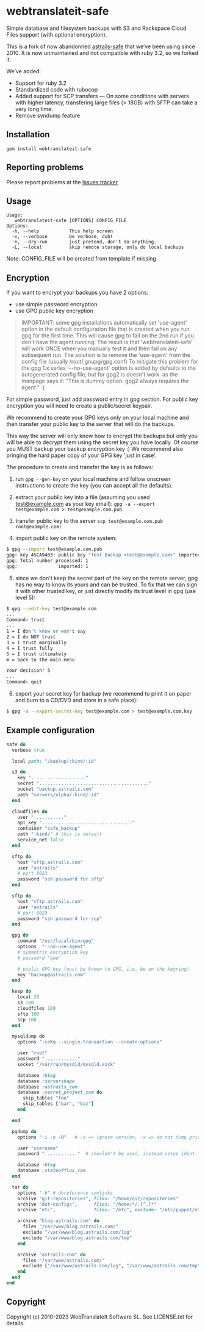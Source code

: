 # webtranslateit-safe

Simple database and filesystem backups with S3 and Rackspace Cloud Files support (with optional encryption).

This is a fork of now abandonned [astrails-safe](https://github.com/astrails/safe) that we’ve been using since 2010. It is now unmaintained and not compatible with ruby 3.2, so we forked it.

We’ve added:

- Support for ruby 3.2
- Standardized code with rubocop
- Added support for SCP transfers — On some conditions with servers with higher latency, transfering large files (> 18GB) with SFTP can take a very long time.
- Remove svndump feature

## Installation

    gem install webtranslateit-safe

## Reporting problems

Please report problems at the [Issues tracker](http://github.com/webtranslateit/safe/issues)

## Usage

    Usage:
       webtranslateit-safe [OPTIONS] CONFIG_FILE
    Options:
      -h, --help           This help screen
      -v, --verbose        be verbose, duh!
      -n, --dry-run        just pretend, don't do anything.
      -L, --local          skip remote storage, only do local backups

Note: CONFIG\_FILE will be created from template if missing

## Encryption

If you want to encrypt your backups you have 2 options:
* use simple password encryption
* use GPG public key encryption

> IMPORTANT: some gpg installations automatically set 'use-agent' option in the default
> configuration file that is created when you run gpg for the first time. This will cause
> gpg to fail on the 2nd run if you don't have the agent running. The result is that
> 'webtranslateit-safe' will work ONCE when you manually test it and then fail on any subsequent run.
> The solution is to remove the 'use-agent' from the config file (usually /root/.gnupg/gpg.conf)
> To mitigate this problem for the gpg 1.x series '--no-use-agent' option is added by defaults
> to the autogenerated config file, but for gpg2 is doesn't work. as the manpage says it:
> "This is dummy option. gpg2 always requires the agent." :(

For simple password, just add password entry in gpg section.
For public key encryption you will need to create a public/secret keypair.

We recommend to create your GPG keys only on your local machine and then
transfer your public key to the server that will do the backups.

This way the server will only know how to encrypt the backups but only you
will be able to decrypt them using the secret key you have locally. Of course
you MUST backup your backup encryption key :)
We recommend also pringing the hard paper copy of your GPG key 'just in case'.

The procedure to create and transfer the key is as follows:

1. run `gpg --gen-key` on your local machine and follow onscreen instructions to create the key
   (you can accept all the defaults).

2. extract your public key into a file (assuming you used test@example.com as your key email):
   `gpg -a --export test@example.com > test@example.com.pub`

3. transfer public key to the server
   `scp test@example.com.pub root@example.com:`

4. import public key on the remote system:

``` bash
$ gpg --import test@example.com.pub
gpg: key 45CA9403: public key "Test Backup <test@example.com>" imported
gpg: Total number processed: 1
gpg:               imported: 1
```

5. since we don't keep the secret part of the key on the remote server, gpg has
   no way to know its yours and can be trusted.
   To fix that we can sign it with other trusted key, or just directly modify its
   trust level in gpg (use level 5):

``` bash
$ gpg --edit-key test@example.com
...
Command> trust
...
1 = I don't know or won't say
2 = I do NOT trust
3 = I trust marginally
4 = I trust fully
5 = I trust ultimately
m = back to the main menu

Your decision? 5
...
Command> quit
```

6. export your secret key for backup
   (we recommend to print it on paper and burn to a CD/DVD and store in a safe place):

``` bash
$ gpg -a --export-secret-key test@example.com > test@example.com.key
```
## Example configuration

``` ruby
safe do
  verbose true

  local path: "/backup/:kind/:id"

  s3 do
    key "...................."
    secret "........................................"
    bucket "backup.astrails.com"
    path "servers/alpha/:kind/:id"
  end

  cloudfiles do
    user "..........."
    api_key "................................."
    container "safe_backup"
    path ":kind/" # this is default
    service_net false
  end

  sftp do
    host "sftp.astrails.com"
    user "astrails"
    # port 8023
    password "ssh password for sftp"
  end

  sftp do
    host "sftp.astrails.com"
    user "astrails"
    # port 8023
    password "ssh password for scp"
  end

  gpg do
    command "/usr/local/bin/gpg"
    options  "--no-use-agent"
    # symmetric encryption key
    # password "qwe"

    # public GPG key (must be known to GPG, i.e. be on the keyring)
    key "backup@astrails.com"
  end

  keep do
    local 20
    s3 100
    cloudfiles 100
    sftp 100
    scp 100
  end

  mysqldump do
    options "-ceKq --single-transaction --create-options"

    user "root"
    password "............"
    socket "/var/run/mysqld/mysqld.sock"

    database :blog
    database :servershape
    database :astrails_com
    database :secret_project_com do
      skip_tables "foo"
      skip_tables ["bar", "baz"]
    end

  end

  pgdump do
    options "-i -x -O"   # -i => ignore version, -x => do not dump privileges (grant/revoke), -O => skip restoration of object ownership in plain text format

    user "username"
    password "............"  # shouldn't be used, instead setup ident.  Current functionality exports a password env to the shell which pg_dump uses - untested!

    database :blog
    database :stateofflux_com
  end

  tar do
    options "-h" # dereference symlinks
    archive "git-repositories", files: "/home/git/repositories"
    archive "dot-configs",      files: "/home/*/.[^.]*"
    archive "etc",              files: "/etc", exclude: "/etc/puppet/other"

    archive "blog-astrails-com" do
      files "/var/www/blog.astrails.com/"
      exclude "/var/www/blog.astrails.com/log"
      exclude "/var/www/blog.astrails.com/tmp"
    end

    archive "astrails-com" do
      files "/var/www/astrails.com/"
      exclude ["/var/www/astrails.com/log", "/var/www/astrails.com/tmp"]
    end
  end
end
```

## Copyright

Copyright (c) 2010-2023 WebTranslateIt Software SL. See LICENSE.txt for details.
